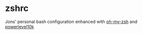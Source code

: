 # zshrc
Jons' personal bash configuration enhanced with [oh-my-zsh](https://ohmyz.sh/) and [powerlevel10k](https://github.com/romkatv/powerlevel10k)
